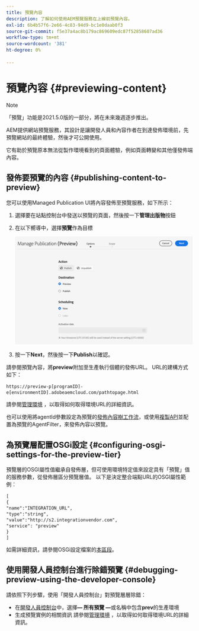 ```yaml
---
title: 預覽內容
description: 了解如何使用AEM預覽服務在上線前預覽內容。
exl-id: 6b4b57f6-2e66-4c83-94d9-bc1e0daab0f3
source-git-commit: f5e37a4ac8b179ac869609edc87f52858607ad36
workflow-type: tm+mt
source-wordcount: '381'
ht-degree: 0%

---
```


# 預覽內容 {#previewing-content}

>[!NOTE]
>
>「預覽」功能是2021.5.0版的一部分，將在未來幾週逐步推出。

AEM提供網站預覽服務，其設計是讓開發人員和內容作者在到達發佈環境前，先預覽網站的最終體驗，然後才可公開使用。

它有助於預覽原本無法從製作環境看到的頁面體驗，例如頁面轉變和其他僅發佈端內容。

## 發佈要預覽的內容 {#publishing-content-to-preview}

您可以使用Managed Publication UI將內容發佈至預覽服務，如下所示：

1. 選擇要在站點控制台中發送以預覽的頁面，然後按一下&#x200B;**管理出版物**&#x200B;按鈕
1. 在以下嚮導中，選擇&#x200B;**預覽**&#x200B;作為目標

   ![托管出版物](/help/sites-cloud/authoring/assets/previewmanagedpublication.png)

1. 按一下&#x200B;**Next**，然後按一下&#x200B;**Publish**&#x200B;以確認。

請參閱預覽內容，將&#x200B;**preview**&#x200B;附加至生產執行個體的發佈URL。 URL的建構方式如下：

```
https://preview-p[programID]-e[environmentID].adobeaemcloud.com/pathtopage.html
```

請參閱[管理環境](https://experienceleague.adobe.com/docs/experience-manager-cloud-manager/using/how-to-use/manage-your-environment.html?lang=en) ，以取得如何取得環境URL的詳細資訊。

也可以使用將agentId參數設定為預覽的[發佈內容樹工作流](https://experienceleague.adobe.com/docs/experience-manager-cloud-service/operations/replication.html?lang=en#publish-content-tree-workflow)，或使用[複製API](/help/operations/replication.md#replication-api)並配置為預覽的AgentFilter，來發佈內容以預覽。

## 為預覽層配置OSGi設定 {#configuring-osgi-settings-for-the-preview-tier}

預覽層的OSGI屬性值繼承自發佈層，但可使用環境特定值來設定具有「預覽」值的服務參數，從發佈層區分預覽層值。 以下是決定整合端點URL的OSGI屬性範例：

```
[
{
"name":"INTEGRATION_URL",
"type":"string",
"value":"http://s2.integrationvendor.com",
"service": "preview"
}
]
```

如需詳細資訊，請參閱OSGi設定檔案的[本區段](/help/implementing/deploying/configuring-osgi.md#author-vs-publish-configuration)。

## 使用開發人員控制台進行除錯預覽 {#debugging-preview-using-the-developer-console}

請依照下列步驟，使用「開發人員控制台」對預覽層層除錯：

* 在[開發人員控制台](/help/implementing/developing/introduction/development-guidelines.md#aem-as-a-cloud-service-development-tools)中，選擇&#x200B;**— 所有預覽 —**&#x200B;或名稱中包含&#x200B;**prev**&#x200B;的生產環境
* 生成預覽實例的相關資訊
請參閱[管理環境](https://experienceleague.adobe.com/docs/experience-manager-cloud-manager/using/how-to-use/manage-your-environment.html?lang=en) ，以取得如何取得環境URL的詳細資訊。
